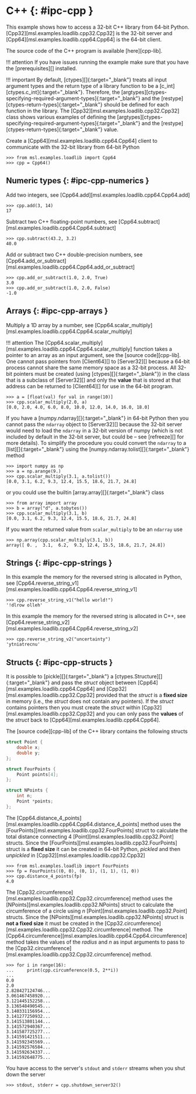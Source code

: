 # C++ {: #ipc-cpp }

This example shows how to access a 32-bit C++ library from 64-bit Python. [Cpp32][msl.examples.loadlib.cpp32.Cpp32] is the 32-bit server and [Cpp64][msl.examples.loadlib.cpp64.Cpp64] is the 64-bit client.

The source code of the C++ program is available [here][cpp-lib].

!!! attention
    If you have issues running the example make sure that you have the [prerequisites][] installed.

!!! important
    By default, [ctypes][]{:target="_blank"} treats all input argument types and the return type of a library function to be a [c_int][ctypes.c_int]{:target="_blank"}. Therefore, the [argtypes][ctypes-specifying-required-argument-types]{:target="_blank"} and the [restype][ctypes-return-types]{:target="_blank"} should be defined for each function in the library. The [Cpp32][msl.examples.loadlib.cpp32.Cpp32] class shows various examples of defining the [argtypes][ctypes-specifying-required-argument-types]{:target="_blank"} and the [restype][ctypes-return-types]{:target="_blank"} value.

Create a [Cpp64][msl.examples.loadlib.cpp64.Cpp64] client to communicate with the 32-bit library from 64-bit Python

<!-- invisible-code-block: pycon
>>> SKIP_IF_MACOS()

-->

```pycon
>>> from msl.examples.loadlib import Cpp64
>>> cpp = Cpp64()

```

## Numeric types {: #ipc-cpp-numerics }

Add two integers, see [Cpp64.add][msl.examples.loadlib.cpp64.Cpp64.add]

```pycon
>>> cpp.add(3, 14)
17

```

Subtract two C++ floating-point numbers, see [Cpp64.subtract][msl.examples.loadlib.cpp64.Cpp64.subtract]

```pycon
>>> cpp.subtract(43.2, 3.2)
40.0

```

Add or subtract two C++ double-precision numbers, see [Cpp64.add_or_subtract][msl.examples.loadlib.cpp64.Cpp64.add_or_subtract]

```pycon
>>> cpp.add_or_subtract(1.0, 2.0, True)
3.0
>>> cpp.add_or_subtract(1.0, 2.0, False)
-1.0

```

## Arrays {: #ipc-cpp-arrays }

Multiply a 1D array by a number, see [Cpp64.scalar_multiply][msl.examples.loadlib.cpp64.Cpp64.scalar_multiply]

!!! attention
    The [Cpp64.scalar_multiply][msl.examples.loadlib.cpp64.Cpp64.scalar_multiply] function takes a pointer to an array as an input argument, see the [source code][cpp-lib]. One cannot pass pointers from [Client64][] to [Server32][] because a 64-bit process cannot share the same memory space as a 32-bit process. All 32-bit pointers must be created (using [ctypes][]{:target="_blank"}) in the class that is a subclass of [Server32][] and only the **value** that is stored at that address can be returned to [Client64][] for use in the 64-bit program.

```pycon
>>> a = [float(val) for val in range(10)]
>>> cpp.scalar_multiply(2.0, a)
[0.0, 2.0, 4.0, 6.0, 8.0, 10.0, 12.0, 14.0, 16.0, 18.0]

```

If you have a [numpy.ndarray][]{:target="_blank"} in 64-bit Python then you cannot pass the `ndarray` object to [Server32][] because the 32-bit server would need to load the `ndarray` in a 32-bit version of numpy (which is not included by default in the 32-bit server, but could be &ndash; see [refreeze][] for more details). To simplify the procedure you could convert the `ndarray` to a [list][]{:target="_blank"} using the [numpy.ndarray.tolist][]{:target="_blank"} method

```pycon
>>> import numpy as np
>>> a = np.arange(9.)
>>> cpp.scalar_multiply(3.1, a.tolist())
[0.0, 3.1, 6.2, 9.3, 12.4, 15.5, 18.6, 21.7, 24.8]

```

or you could use the builtin [array.array][]{:target="_blank"} class

```pycon
>>> from array import array
>>> b = array("d", a.tobytes())
>>> cpp.scalar_multiply(3.1, b)
[0.0, 3.1, 6.2, 9.3, 12.4, 15.5, 18.6, 21.7, 24.8]

```

If you want the returned value from `scalar_multiply` to be an `ndarray` use

```pycon
>>> np.array(cpp.scalar_multiply(3.1, b))
array([ 0. ,  3.1,  6.2,  9.3, 12.4, 15.5, 18.6, 21.7, 24.8])

```

## Strings {: #ipc-cpp-strings }

In this example the memory for the reversed string is allocated in Python, see [Cpp64.reverse_string_v1][msl.examples.loadlib.cpp64.Cpp64.reverse_string_v1]

```pycon
>>> cpp.reverse_string_v1("hello world!")
'!dlrow olleh'

```

In this example the memory for the reversed string is allocated in C++, see [Cpp64.reverse_string_v2][msl.examples.loadlib.cpp64.Cpp64.reverse_string_v2]

```pycon
>>> cpp.reverse_string_v2("uncertainty")
'ytniatrecnu'

```

## Structs {: #ipc-cpp-structs }

It is possible to [pickle][]{:target="_blank"} a [ctypes.Structure][]{:target="_blank"} and pass the
*struct* object between [Cpp64][msl.examples.loadlib.cpp64.Cpp64] and [Cpp32][msl.examples.loadlib.cpp32.Cpp32] provided that the *struct* is a **fixed size** in memory (i.e., the *struct* does not contain any pointers). If the *struct* contains pointers then you must create the *struct* within [Cpp32][msl.examples.loadlib.cpp32.Cpp32] and you can only pass the **values** of the *struct* back to [Cpp64][msl.examples.loadlib.cpp64.Cpp64].

The [source code][cpp-lib] of the C++ library contains the following structs

```cpp
struct Point {
    double x;
    double y;
};

struct FourPoints {
    Point points[4];
};

struct NPoints {
    int n;
    Point *points;
};
```

The [Cpp64.distance_4_points][msl.examples.loadlib.cpp64.Cpp64.distance_4_points] method uses the [FourPoints][msl.examples.loadlib.cpp32.FourPoints] struct to calculate the total distance connecting 4 [Point][msl.examples.loadlib.cpp32.Point] structs. Since the [FourPoints][msl.examples.loadlib.cpp32.FourPoints] struct is a **fixed size** it can be created in 64-bit Python, *pickled* and then *unpickled* in [Cpp32][msl.examples.loadlib.cpp32.Cpp32]

```pycon
>>> from msl.examples.loadlib import FourPoints
>>> fp = FourPoints((0, 0), (0, 1), (1, 1), (1, 0))
>>> cpp.distance_4_points(fp)
4.0

```

The [Cpp32.circumference][msl.examples.loadlib.cpp32.Cpp32.circumference] method uses the [NPoints][msl.examples.loadlib.cpp32.NPoints] struct to calculate the circumference of a circle using *n* [Point][msl.examples.loadlib.cpp32.Point] structs. Since the [NPoints][msl.examples.loadlib.cpp32.NPoints] struct is
**not a fixed size** it must be created in the [Cpp32.circumference][msl.examples.loadlib.cpp32.Cpp32.circumference] method. The [Cpp64.circumference][msl.examples.loadlib.cpp64.Cpp64.circumference] method takes the values of the *radius* and *n* as input arguments to pass to the [Cpp32.circumference][msl.examples.loadlib.cpp32.Cpp32.circumference] method.

```pycon
>>> for i in range(16):
...     print(cpp.circumference(0.5, 2**i))
...
0.0
2.0
2.828427124746...
3.061467458920...
3.121445152258...
3.136548490545...
3.140331156954...
3.141277250932...
3.141513801144...
3.141572940367...
3.141587725277...
3.141591421511...
3.141592345569...
3.141592576584...
3.141592634337...
3.141592648775...

```

You have access to the server's `stdout` and `stderr` streams when you shut down the server

```pycon
>>> stdout, stderr = cpp.shutdown_server32()

```
